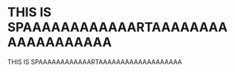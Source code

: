 
THIS IS SPAAAAAAAAAAAARTAAAAAAAAAAAAAAAAAAA
=======================

THIS IS SPAAAAAAAAAAAARTAAAAAAAAAAAAAAAAAAA